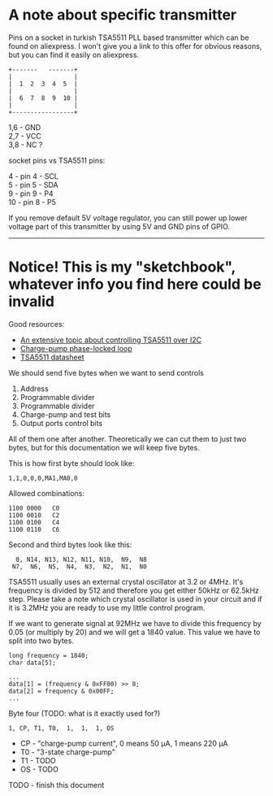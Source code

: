 # A note about specific transmitter

Pins on a socket in turkish TSA5511 PLL based transmitter which can be found on aliexpress. I won't give you a link to this offer for obvious reasons, but you can find it easily on aliexpress.

    +-------   -------+
    |                 |
    |  1  2  3  4  5  |
    |                 |
    |  6  7  8  9  10 |
    |                 |
    +-----------------+

1,6 - GND  
2,7 - VCC  
3,8 - NC ?

socket pins vs TSA5511 pins:

4 - pin 4 - SCL  
5 - pin 5 - SDA  
9 - pin 9 - P4  
10 - pin 8 - P5

If you remove default 5V voltage regulator, you can still power up lower voltage part of this transmitter by using 5V and GND pins of GPIO.

-----

# Notice! This is my "sketchbook", whatever info you find here could be invalid

Good resources:
* [An extensive topic about controlling TSA5511 over I2C](https://community.particle.io/t/solved-interface-with-i2c-bus-controlled-synthesizer-tsa5511/28758/9)
* [Charge-pump phase-locked loop](https://en.wikipedia.org/wiki/Charge-pump_phase-locked_loop)
* [TSA5511 datasheet](https://www.alldatasheet.com/view.jsp?Searchword=Tsa5511&gclid=Cj0KCQjwuuKXBhCRARIsAC-gM0hPR67Z6SkxgDTyoDk8LCdsMDjsFwTYhfbmwI7LMT_KTnSdbhyZxxYaApUlEALw_wcB)

We should send five bytes when we want to send controls  
1. Address
2. Programmable divider
3. Programmable divider
4. Charge-pump and test bits
5. Output ports control bits

All of them one after another. Theoretically we can cut them to just two bytes, but for this documentation we will keep five bytes.

This is how first byte should look like:  

    1,1,0,0,0,MA1,MA0,0

Allowed combinations:

    1100 0000	C0
    1100 0010	C2
    1100 0100	C4
    1100 0110	C6
    
Second and third bytes look like this:

      0, N14, N13, N12, N11, N10,  N9,  N8
     N7,  N6,  N5,  N4,  N3,  N2,  N1,  N0

TSA5511 usually uses an external crystal oscillator at 3.2 or 4MHz. It's frequency is divided by 512 and therefore you get either 50kHz or 62.5kHz step. Please take a note which crystal oscillator is used in your circuit and if it is 3.2MHz you are ready to use my little control program.

If we want to generate signal at 92MHz we have to divide this frequency by 0.05 (or multiply by 20) and we will get a 1840 value. This value we have to split into two bytes.

    long frequency = 1840;
    char data[5];

    ...
    data[1] = (frequency & 0xFF00) >> 8;
    data[2] = frequency & 0x00FF;
    ...

Byte four (TODO: what is it exactly used for?)

    1, CP, T1, T0,  1,  1,  1, OS

* CP - "charge-pump current", 0 means 50 μA, 1 means 220 μA
* T0 - "3-state charge-pump"
* T1 - TODO
* OS - TODO

TODO - finish this document